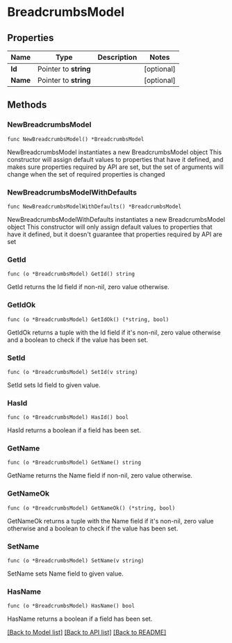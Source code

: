 # BreadcrumbsModel

## Properties

Name | Type | Description | Notes
------------ | ------------- | ------------- | -------------
**Id** | Pointer to **string** |  | [optional] 
**Name** | Pointer to **string** |  | [optional] 

## Methods

### NewBreadcrumbsModel

`func NewBreadcrumbsModel() *BreadcrumbsModel`

NewBreadcrumbsModel instantiates a new BreadcrumbsModel object
This constructor will assign default values to properties that have it defined,
and makes sure properties required by API are set, but the set of arguments
will change when the set of required properties is changed

### NewBreadcrumbsModelWithDefaults

`func NewBreadcrumbsModelWithDefaults() *BreadcrumbsModel`

NewBreadcrumbsModelWithDefaults instantiates a new BreadcrumbsModel object
This constructor will only assign default values to properties that have it defined,
but it doesn't guarantee that properties required by API are set

### GetId

`func (o *BreadcrumbsModel) GetId() string`

GetId returns the Id field if non-nil, zero value otherwise.

### GetIdOk

`func (o *BreadcrumbsModel) GetIdOk() (*string, bool)`

GetIdOk returns a tuple with the Id field if it's non-nil, zero value otherwise
and a boolean to check if the value has been set.

### SetId

`func (o *BreadcrumbsModel) SetId(v string)`

SetId sets Id field to given value.

### HasId

`func (o *BreadcrumbsModel) HasId() bool`

HasId returns a boolean if a field has been set.

### GetName

`func (o *BreadcrumbsModel) GetName() string`

GetName returns the Name field if non-nil, zero value otherwise.

### GetNameOk

`func (o *BreadcrumbsModel) GetNameOk() (*string, bool)`

GetNameOk returns a tuple with the Name field if it's non-nil, zero value otherwise
and a boolean to check if the value has been set.

### SetName

`func (o *BreadcrumbsModel) SetName(v string)`

SetName sets Name field to given value.

### HasName

`func (o *BreadcrumbsModel) HasName() bool`

HasName returns a boolean if a field has been set.


[[Back to Model list]](../README.md#documentation-for-models) [[Back to API list]](../README.md#documentation-for-api-endpoints) [[Back to README]](../README.md)


